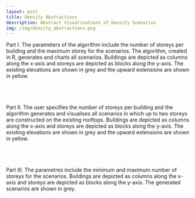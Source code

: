```yaml
---
layout: post
title: Density Abstractions
description: Abstract Visualisations of Density Scenarios
img: /img/density_abstractions.png
---
```


<div class="col">
	<img class="col" src="{{ site.baseurl }}/img/density_abstractions_i.png" alt="" title=""/>
</div>

<div class="col three caption">
	Part I. The parameters of the algorithm include the number of storeys per building and the maximum storey for the scenarios. The algorithm, created in R, generates and charts all scenarios. Buildings are depicted as columns along the x-axis and storeys are depicted as blocks along the y-axis. The existing elevations are shown in grey and the upward extensions are shown in yellow.
</div>

<br>
<br>
<br>
<br>

<div class="col">
	<img class="col" src="{{ site.baseurl }}/img/density_abstractions_ii.png" alt="" title=""/>
</div>

<div class="col three caption">
	Part II. The user specifies the number of storeys per building and the algorithm generates and visualises all scenarios in which up to two storeys are constructed on the existing rooftops. Buildings are depicted as columns along the x-axis and storeys are depicted as blocks along the y-axis. The existing elevations are shown in grey and the upward extensions are shown in yellow.
</div>

<br>
<br>
<br>
<br>

<div class="col">
	<img class="col" src="{{ site.baseurl }}/img/density_abstractions_iii.png" alt="" title=""/>
</div>

<div class="col three caption">
	Part III. The parametres include the minimum and maximum number of storeys for the scenarios. Buildings are depicted as columns along the x-axis and storeys are depicted as blocks along the y-axis. The generated scenarios are shown in grey.
</div>
